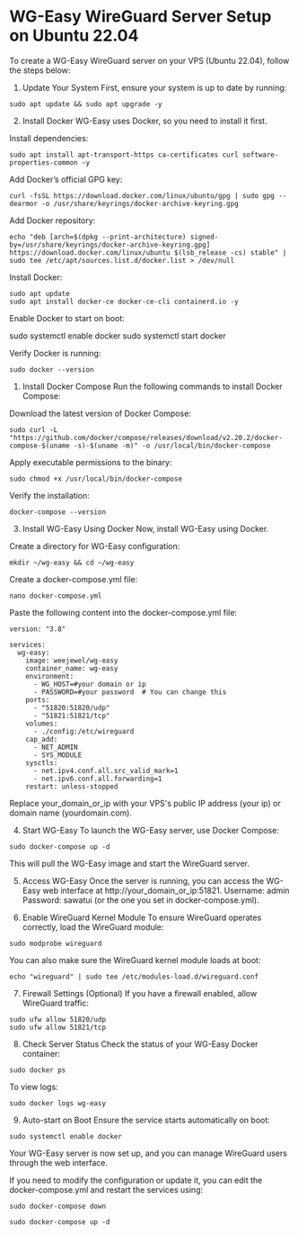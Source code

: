 # WG-Easy WireGuard Server Setup on Ubuntu 22.04

To create a WG-Easy WireGuard server on your VPS (Ubuntu 22.04), follow the steps below:

1. Update Your System
First, ensure your system is up to date by running:

```
sudo apt update && sudo apt upgrade -y
```


2. Install Docker
WG-Easy uses Docker, so you need to install it first.

Install dependencies:

```
sudo apt install apt-transport-https ca-certificates curl software-properties-common -y
```


Add Docker’s official GPG key:

```
curl -fsSL https://download.docker.com/linux/ubuntu/gpg | sudo gpg --dearmor -o /usr/share/keyrings/docker-archive-keyring.gpg
```

Add Docker repository:

```
echo "deb [arch=$(dpkg --print-architecture) signed-by=/usr/share/keyrings/docker-archive-keyring.gpg] https://download.docker.com/linux/ubuntu $(lsb_release -cs) stable" | sudo tee /etc/apt/sources.list.d/docker.list > /dev/null
```

Install Docker:

```
sudo apt update
sudo apt install docker-ce docker-ce-cli containerd.io -y
```

Enable Docker to start on boot:

sudo systemctl enable docker
sudo systemctl start docker     

Verify Docker is running:

```
sudo docker --version
``` 

1. Install Docker Compose
Run the following commands to install Docker Compose:

Download the latest version of Docker Compose:

```
sudo curl -L "https://github.com/docker/compose/releases/download/v2.20.2/docker-compose-$(uname -s)-$(uname -m)" -o /usr/local/bin/docker-compose
```

Apply executable permissions to the binary:

```
sudo chmod +x /usr/local/bin/docker-compose
```

Verify the installation:

```
docker-compose --version
```


3. Install WG-Easy Using Docker
Now, install WG-Easy using Docker.

Create a directory for WG-Easy configuration:

```
mkdir ~/wg-easy && cd ~/wg-easy
```

Create a docker-compose.yml file:

```
nano docker-compose.yml
```

Paste the following content into the docker-compose.yml file:
```
version: "3.8"

services:
  wg-easy:
    image: weejewel/wg-easy
    container_name: wg-easy
    environment:
      - WG_HOST=#your domain or ip
      - PASSWORD=#your password  # You can change this
    ports:
      - "51820:51820/udp"
      - "51821:51821/tcp"
    volumes:
      - ./config:/etc/wireguard
    cap_add:
      - NET_ADMIN
      - SYS_MODULE
    sysctls:
      - net.ipv4.conf.all.src_valid_mark=1
      - net.ipv6.conf.all.forwarding=1
    restart: unless-stopped
```

Replace your_domain_or_ip with your VPS's public IP address (your ip) or domain name (yourdomain.com).

4. Start WG-Easy
To launch the WG-Easy server, use Docker Compose:

```
sudo docker-compose up -d
```



This will pull the WG-Easy image and start the WireGuard server.

5. Access WG-Easy
Once the server is running, you can access the WG-Easy web interface at http://your_domain_or_ip:51821.
Username: admin
Password: sawatui (or the one you set in docker-compose.yml).

6. Enable WireGuard Kernel Module
To ensure WireGuard operates correctly, load the WireGuard module:

```
sudo modprobe wireguard
```

You can also make sure the WireGuard kernel module loads at boot:

```
echo "wireguard" | sudo tee /etc/modules-load.d/wireguard.conf
```


7. Firewall Settings (Optional)
If you have a firewall enabled, allow WireGuard traffic:

```
sudo ufw allow 51820/udp
sudo ufw allow 51821/tcp
```


8. Check Server Status
Check the status of your WG-Easy Docker container:

```
sudo docker ps
```


To view logs:

```
sudo docker logs wg-easy
```

9. Auto-start on Boot
Ensure the service starts automatically on boot:

```
sudo systemctl enable docker
```


Your WG-Easy server is now set up, and you can manage WireGuard users through the web interface.

If you need to modify the configuration or update it, you can edit the docker-compose.yml and restart the services using:

```
sudo docker-compose down
```
```
sudo docker-compose up -d
```
